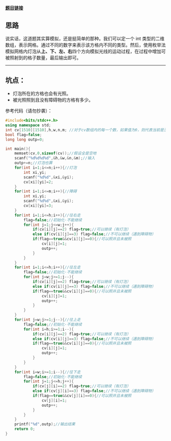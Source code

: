 
#### [题目链接](https://www.luogu.com.cn/problem/AT_abc182_e)

## 思路

说实话，这道题其实算模拟，还是挺简单的那种。我们可以定一个 int 类型的二维数组，表示网格。通过不同的数字来表示该方格内不同的类型。然后，使用枚举法模拟网格内灯泡从**上、下、左、右**四个方向模拟光线的运动过程，在过程中增加可被照射到的格子数量，最后输出即可。

------------

## 坑点：
- 灯泡所在的方格也会有光照。
- 被光照照到且没有障碍物的方格有多少。

参考代码（请勿抄袭）：
```cpp
#include<bits/stdc++.h>
using namespace std;
int cv[1510][1510],h,w,n,m; //对于cv数组内的每一个数，如果值为0，则代表当前是没有照的空地，如果是1，代表是被照的空地，如果是2，代表灯泡，如果是3，代表是障碍物。
bool flag=false;
long long outp=0;

int main(){
	memset(cv,0,sizeof(cv));//假设全是空地
	scanf("%d%d%d%d",&h,&w,&n,&m);//输入
	outp+=n;//灯泡也算 
	for(int i=1;i<=n;i++){//灯泡 
		int xi,yi;
		scanf("%d%d",&xi,&yi);
		cv[xi][yi]=2;
	}
	for(int i=1;i<=m;i++){//障碍 
		int xi,yi;
		scanf("%d%d",&xi,&yi);
		cv[xi][yi]=3;
	}
	for(int i=1;i<=h;i++){//往右走 
		flag=false;//初始化·不能继续
		for(int j=1;j<=w;j++){
			if(cv[i][j]==2) flag=true;//可以继续（有灯泡）	
			else if(cv[i][j]==3) flag=false;//不可以继续（遇到障碍物）
			if(flag==true&&cv[i][j]==0){//可以照并且未被照 
				cv[i][j]=1;
				outp++;
			}
		} 
	}
	for(int i=1;i<=h;i++){//往左走 
		flag=false;//初始化·不能继续
		for(int j=w;j>=1;j--){
			if(cv[i][j]==2) flag=true;//可以继续（有灯泡）	
			else if(cv[i][j]==3) flag=false;//不可以继续（遇到障碍物）
			if(flag==true&&cv[i][j]==0){//可以照并且未被照 
				cv[i][j]=1;
				outp++;
			}
		} 
	}
	for(int j=w;j>=1;j--){//往上走 
		flag=false;//初始化·不能继续
		for(int i=h;i>=1;i--){
			if(cv[i][j]==2) flag=true;//可以继续（有灯泡）	
			else if(cv[i][j]==3) flag=false;//不可以继续（遇到障碍物）
			if(flag==true&&cv[i][j]==0){//可以照并且未被照 
				cv[i][j]=1;
				outp++;
			}
		} 
	}
	for(int i=w;i>=1;i--){//往下走 
		flag=false;//初始化·不能继续
		for(int j=1;j<=h;j++){
			if(cv[j][i]==2) flag=true;//可以继续（有灯泡）	
			else if(cv[j][i]==3) flag=false;//不可以继续（遇到障碍物）
			if(flag==true&&cv[j][i]==0){//可以照并且未被照 
				cv[j][i]=1;
				outp++;
			}
		} 
	}
	printf("%d",outp);//输出结果
	return 0;
}
```